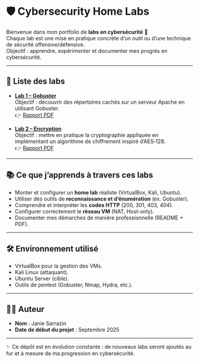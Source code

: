 # 🛡️ Cybersecurity Home Labs

Bienvenue dans mon portfolio de **labs en cybersécurité** 🎯  
Chaque lab est une mise en pratique concrète d’un outil ou d’une technique de sécurité offensive/défensive.  
Objectif : apprendre, expérimenter et documenter mes progrès en cybersécurité.

---

## 📂 Liste des labs


- [**Lab 1 – Gobuster**](Lab_1_Gobuster/)  
  Objectif : découvrir des répertoires cachés sur un serveur Apache en utilisant Gobuster.  
  👉 [Rapport PDF](Lab_1_Gobuster/cybersecurity-homelab_01_gobuster_biffé.pdf)

 - [**Lab 2 – Encryption**](Lab_1_Gobuster/)  
  Objectif : mettre en pratique la cryptographie appliquée en implémentant un algorithme de chiffrement inspiré d’AES‑128.  
  👉 [Rapport PDF](Lab_1_Gobuster/cybersecurity-homelab_01_gobuster_biffé.pdf)

   


---

## 📚 Ce que j’apprends à travers ces labs
- Monter et configurer un **home lab** réaliste (VirtualBox, Kali, Ubuntu).  
- Utiliser des outils de **reconnaissance et d’énumération** (ex. Gobuster).  
- Comprendre et interpréter les **codes HTTP** (200, 301, 403, 404).  
- Configurer correctement le **réseau VM** (NAT, Host-only).  
- Documenter mes démarches de manière professionnelle (README + PDF).  

---

## 🛠️ Environnement utilisé
- VirtualBox pour la gestion des VMs.  
- Kali Linux (attaquant).  
- Ubuntu Server (cible).  
- Outils de pentest (Gobuster, Nmap, Hydra, etc.).  

---

## 👩‍💻 Auteur
- **Nom** : Janie Sarrazin  
- **Date de début du projet** : Septembre 2025  

---

✨ Ce dépôt est en évolution constante : de nouveaux labs seront ajoutés au fur et à mesure de ma progression en cybersécurité.
